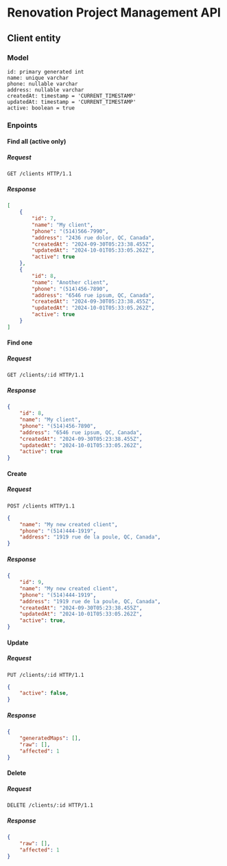 # Renovation Project Management API

## Client entity

### Model
```postgresql
id: primary generated int
name: unique varchar
phone: nullable varchar
address: nullable varchar
createdAt: timestamp = 'CURRENT_TIMESTAMP'
updatedAt: timestamp = 'CURRENT_TIMESTAMP'
active: boolean = true
```

### Enpoints

#### Find all (active only)
##### Request
```http
GET /clients HTTP/1.1
```
##### Response
```json
[
    {
        "id": 7,
        "name": "My client",
        "phone": "(514)566-7990",
        "address": "2436 rue dolor, QC, Canada", 
        "createdAt": "2024-09-30T05:23:38.455Z",
        "updatedAt": "2024-10-01T05:33:05.262Z",
        "active": true
    }, 
    {
        "id": 8,
        "name": "Another client",
        "phone": "(514)456-7890",
        "address": "6546 rue ipsum, QC, Canada", 
        "createdAt": "2024-09-30T05:23:38.455Z",
        "updatedAt": "2024-10-01T05:33:05.262Z",
        "active": true
    }
]
```

#### Find one
##### Request
```http
GET /clients/:id HTTP/1.1
```
##### Response
```json
{
    "id": 8,
    "name": "My client",
    "phone": "(514)456-7890",
    "address": "6546 rue ipsum, QC, Canada",     
    "createdAt": "2024-09-30T05:23:38.455Z",
    "updatedAt": "2024-10-01T05:33:05.262Z",
    "active": true
}
```

#### Create
##### Request
```http
POST /clients HTTP/1.1
```
```json
{
    "name": "My new created client",
    "phone": "(514)444-1919",
    "address": "1919 rue de la poule, QC, Canada",     
}
```
##### Response
```json
{
    "id": 9,
    "name": "My new created client",
    "phone": "(514)444-1919",
    "address": "1919 rue de la poule, QC, Canada",   
    "createdAt": "2024-09-30T05:23:38.455Z",
    "updatedAt": "2024-10-01T05:33:05.262Z",
    "active": true,
}
```

#### Update
##### Request
```http
PUT /clients/:id HTTP/1.1
```
```json
{
    "active": false,
}
```
##### Response
```json
{
    "generatedMaps": [],
    "raw": [],
    "affected": 1
}
```

#### Delete
##### Request
```http
DELETE /clients/:id HTTP/1.1
```
##### Response
```json
{
    "raw": [],
    "affected": 1
}
```